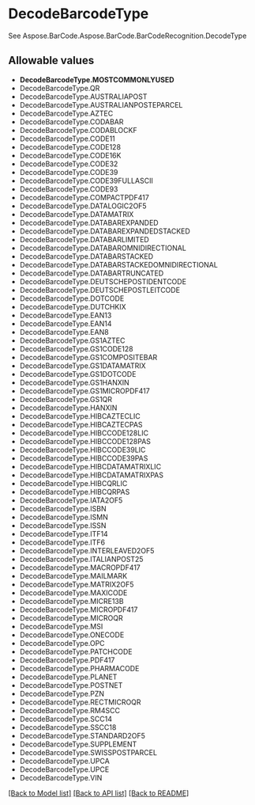 # DecodeBarcodeType

See Aspose.BarCode.Aspose.BarCode.BarCodeRecognition.DecodeType
## Allowable values

* **DecodeBarcodeType.MOSTCOMMONLYUSED**
* DecodeBarcodeType.QR
* DecodeBarcodeType.AUSTRALIAPOST
* DecodeBarcodeType.AUSTRALIANPOSTEPARCEL
* DecodeBarcodeType.AZTEC
* DecodeBarcodeType.CODABAR
* DecodeBarcodeType.CODABLOCKF
* DecodeBarcodeType.CODE11
* DecodeBarcodeType.CODE128
* DecodeBarcodeType.CODE16K
* DecodeBarcodeType.CODE32
* DecodeBarcodeType.CODE39
* DecodeBarcodeType.CODE39FULLASCII
* DecodeBarcodeType.CODE93
* DecodeBarcodeType.COMPACTPDF417
* DecodeBarcodeType.DATALOGIC2OF5
* DecodeBarcodeType.DATAMATRIX
* DecodeBarcodeType.DATABAREXPANDED
* DecodeBarcodeType.DATABAREXPANDEDSTACKED
* DecodeBarcodeType.DATABARLIMITED
* DecodeBarcodeType.DATABAROMNIDIRECTIONAL
* DecodeBarcodeType.DATABARSTACKED
* DecodeBarcodeType.DATABARSTACKEDOMNIDIRECTIONAL
* DecodeBarcodeType.DATABARTRUNCATED
* DecodeBarcodeType.DEUTSCHEPOSTIDENTCODE
* DecodeBarcodeType.DEUTSCHEPOSTLEITCODE
* DecodeBarcodeType.DOTCODE
* DecodeBarcodeType.DUTCHKIX
* DecodeBarcodeType.EAN13
* DecodeBarcodeType.EAN14
* DecodeBarcodeType.EAN8
* DecodeBarcodeType.GS1AZTEC
* DecodeBarcodeType.GS1CODE128
* DecodeBarcodeType.GS1COMPOSITEBAR
* DecodeBarcodeType.GS1DATAMATRIX
* DecodeBarcodeType.GS1DOTCODE
* DecodeBarcodeType.GS1HANXIN
* DecodeBarcodeType.GS1MICROPDF417
* DecodeBarcodeType.GS1QR
* DecodeBarcodeType.HANXIN
* DecodeBarcodeType.HIBCAZTECLIC
* DecodeBarcodeType.HIBCAZTECPAS
* DecodeBarcodeType.HIBCCODE128LIC
* DecodeBarcodeType.HIBCCODE128PAS
* DecodeBarcodeType.HIBCCODE39LIC
* DecodeBarcodeType.HIBCCODE39PAS
* DecodeBarcodeType.HIBCDATAMATRIXLIC
* DecodeBarcodeType.HIBCDATAMATRIXPAS
* DecodeBarcodeType.HIBCQRLIC
* DecodeBarcodeType.HIBCQRPAS
* DecodeBarcodeType.IATA2OF5
* DecodeBarcodeType.ISBN
* DecodeBarcodeType.ISMN
* DecodeBarcodeType.ISSN
* DecodeBarcodeType.ITF14
* DecodeBarcodeType.ITF6
* DecodeBarcodeType.INTERLEAVED2OF5
* DecodeBarcodeType.ITALIANPOST25
* DecodeBarcodeType.MACROPDF417
* DecodeBarcodeType.MAILMARK
* DecodeBarcodeType.MATRIX2OF5
* DecodeBarcodeType.MAXICODE
* DecodeBarcodeType.MICRE13B
* DecodeBarcodeType.MICROPDF417
* DecodeBarcodeType.MICROQR
* DecodeBarcodeType.MSI
* DecodeBarcodeType.ONECODE
* DecodeBarcodeType.OPC
* DecodeBarcodeType.PATCHCODE
* DecodeBarcodeType.PDF417
* DecodeBarcodeType.PHARMACODE
* DecodeBarcodeType.PLANET
* DecodeBarcodeType.POSTNET
* DecodeBarcodeType.PZN
* DecodeBarcodeType.RECTMICROQR
* DecodeBarcodeType.RM4SCC
* DecodeBarcodeType.SCC14
* DecodeBarcodeType.SSCC18
* DecodeBarcodeType.STANDARD2OF5
* DecodeBarcodeType.SUPPLEMENT
* DecodeBarcodeType.SWISSPOSTPARCEL
* DecodeBarcodeType.UPCA
* DecodeBarcodeType.UPCE
* DecodeBarcodeType.VIN

[[Back to Model list]](../README.md#documentation-for-models) [[Back to API list]](../README.md#documentation-for-api-endpoints) [[Back to README]](../README.md)
